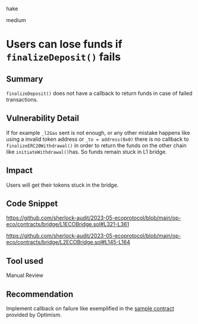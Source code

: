 hake

medium

# Users can lose funds if `finalizeDeposit()` fails

## Summary

`finalizeDeposit()` does not have a callback to return funds in case of failed transactions.

## Vulnerability Detail

If for example `_l2Gas` sent is not enough, or any other mistake happens like using a invalid token address or `_to = address(0x0)`
there is no callback to `finalizeERC20Withdrawal()` in order to return the funds on the other chain like `initiateWithdrawal()`has.
So funds remain stuck in L1 bridge.


## Impact

Users will get their tokens stuck in the bridge.

## Code Snippet
https://github.com/sherlock-audit/2023-05-ecoprotocol/blob/main/op-eco/contracts/bridge/L1ECOBridge.sol#L321-L361

https://github.com/sherlock-audit/2023-05-ecoprotocol/blob/main/op-eco/contracts/bridge/L2ECOBridge.sol#L145-L164
## Tool used

Manual Review

## Recommendation
Implement callback on failure like exemplified in the [sample contract](https://github.com/ethereum-optimism/optimism/blob/95978376a208e24a3ad03ba816dca89ae95a08dd/packages/contracts/contracts/L2/messaging/L2StandardBridge.sol#L88-L132) provided by Optimism.